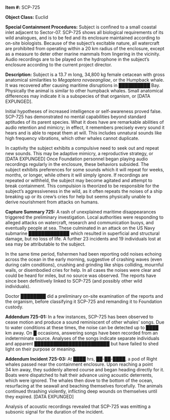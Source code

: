 **Item #:** SCP-725

**Object Class:** Euclid

**Special Containment Procedures:** Subject is confined to a small coastal inlet adjacent to Sector-07. SCP-725 shows all biological requirements of its wild analogues, and is to be fed and its enclosure maintained according to on-site biologists. Because of the subject’s excitable nature, all watercraft are prohibited from operating within a 20 km radius of the enclosure, except as a measure to deter other marine mammals from lingering in the vicinity. Audio recordings are to be played on the hydrophone in the subject’s enclosure according to the current project director.

**Description:** Subject is a 13.7 m long, 34,800 kg female cetacean with gross anatomical similarities to _Megaptera novaeangliae_, or the Humpback whale. It was recovered after causing maritime disruptions in ██████████ Bay. Physically the animal is similar to other humpback whales. Small anatomical differences may indicate it is a subspecies of that organism, or \[DATA EXPUNGED\].

Initial hypotheses of increased intelligence or self-awareness proved false. SCP-725 has demonstrated no mental capabilities beyond standard aptitudes of its parent species. What it does have are remarkable abilities of audio retention and mimicry; in effect, it remembers precisely every sound it hears and is able to repeat them at will. This includes unnatural sounds like high frequency vibrations, which other whales cannot duplicate.

In captivity the subject exhibits a compulsive need to seek out and repeat new sounds. This may be adaptive mimicry, a reproductive strategy, or \[DATA EXPUNGED\] Once Foundation personnel began playing audio recordings regularly in the enclosure, these behaviors subsided. The subject exhibits preferences for some sounds which it will repeat for weeks, months, or longer, while others it will simply ignore. If recordings are repeated or withheld, the subject may become agitated and attempt to break containment. This compulsion is theorized to be responsible for the subject’s aggressiveness in the wild, as it often repeats the noises of a ship breaking up or its crew’s cries for help but seems physically unable to derive nourishment from attacks on humans.

**Capture Summary 725:** A rash of unexplained maritime disappearances triggered the preliminary investigation. Local authorities were responding to alleged attacks on watercraft, research and communication buoys, and eventually people at sea. These culminated in an attack on the US Navy submarine █████████████ which resulted in superficial and structural damage, but no loss of life. A further 23 incidents and 19 individuals lost at sea may be attributable to the subject.

In the same time period, fishermen had been reporting odd noises echoing across the ocean in the early morning, suggestive of crashing waves (even during calm conditions), crushing and grinding like ships colliding, mournful wails, or disembodied cries for help. In all cases the noises were clear and could be heard for miles, but no source was observed. The reports have since been definitively linked to SCP-725 (and possibly other wild individuals).

Doctor ████████ did a preliminary on-site examination of the reports and the organism, before classifying it SCP-725 and remanding it to Foundation custody.

**Addendum 725-01:** In a few instances, SCP-725 has been observed to cease motion and produce a sound reminiscent of other whales’ songs. Due to water conditions at these times, the noise can be detected up to ████ km away. On █ occasions, answering songs have been recorded from an indeterminate source. Analyses of the songs indicate separate individuals and apparent ████████████████████████ but have failed to shed light on their purpose or meaning.

**Addendum Incident 725-03:** At ████ hrs, ██-██-████, a pod of Right whales passed near the containment enclosure. Upon reaching a point 34 km away, they suddenly altered course and began heading directly for it. Boats were dispatched to halt their advance using acoustic deterrents, which were ignored. The whales then dove to the bottom of the ocean, resurfacing at the seawall and beaching themselves forcefully. The animals continued thrashing violently, inflicting deep wounds on themselves until they expired. \[DATA EXPUNGED\]

Analysis of acoustic recordings revealed that SCP-725 was emitting a subsonic signal for the duration of the incident.